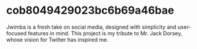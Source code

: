 # cob8049429023bc6b69a46bae

Jwimba is a fresh take on social media, designed with simplicity and user-focused features in mind. This project is my tribute to Mr. Jack Dorsey, whose vision for Twitter has inspired me.


